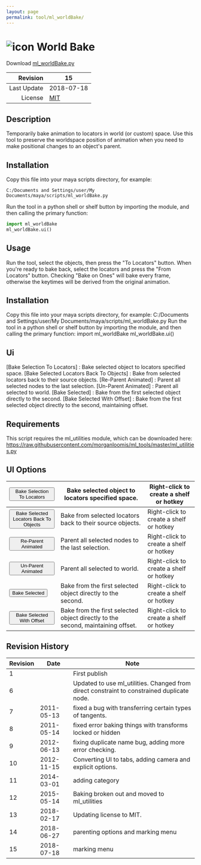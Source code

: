 ```yaml
---
layout: page
permalink: tool/ml_worldBake/
---
```


# ![icon](https://raw.githubusercontent.com/morganloomis/ml_tools/master/icons//ml_worldBake.png) World Bake
Download [ml_worldBake.py](https://raw.githubusercontent.com/morganloomis/ml_tools/master/ml_worldBake.py)

| Revision | 15 |
|---:|---|
| Last Update | 2018-07-18 |
| License | [MIT](https://opensource.org/licenses/MIT) |

## Description

 Temporarily bake animation to locators in world (or custom) space. Use this tool to preserve the worldspace position of animation when you need to make positional changes to an object's parent. 

## Installation

Copy this file into your maya scripts directory, for example:

`C:/Documents and Settings/user/My Documents/maya/scripts/ml_worldBake.py`

Run the tool in a python shell or shelf button by importing the module, 
and then calling the primary function:

```python
import ml_worldBake
ml_worldBake.ui()
```

## Usage

 Run the tool, select the objects, then press the "To Locators" button. When you're ready to bake back, select the locators and press the "From Locators" button. Checking "Bake on Ones" will bake every frame, otherwise the keytimes will be derived from the original animation. 

## Installation

 Copy this file into your maya scripts directory, for example: C:/Documents and Settings/user/My Documents/maya/scripts/ml_worldBake.py Run the tool in a python shell or shelf button by importing the module, and then calling the primary function: import ml_worldBake ml_worldBake.ui() 

## Ui

 [Bake Selection To Locators] : Bake selected object to locators specified space. [Bake Selected Locators Back To Objects] : Bake from selected locators back to their source objects. [Re-Parent Animated] : Parent all selected nodes to the last selection. [Un-Parent Animated] : Parent all selected to world. [Bake Selected] : Bake from the first selected object directly to the second. [Bake Selected With Offset] : Bake from the first selected object directly to the second, maintaining offset. 

## Requirements

 This script requires the ml_utilities module, which can be downloaded here: https://raw.githubusercontent.com/morganloomis/ml_tools/master/ml_utilities.py 

## UI Options


|<button type="button">Bake Selection To Locators</button>|Bake selected object to locators specified space.|Right-click to create a shelf or hotkey|
|---|---|---|
|<button type="button">Bake Selected Locators Back To Objects</button>|Bake from selected locators back to their source objects.|Right-click to create a shelf or hotkey|
|<button type="button">Re-Parent Animated</button>|Parent all selected nodes to the last selection.|Right-click to create a shelf or hotkey|
|<button type="button">Un-Parent Animated</button>|Parent all selected to world.|Right-click to create a shelf or hotkey|
|<button type="button">Bake Selected</button>|Bake from the first selected object directly to the second.|Right-click to create a shelf or hotkey|
|<button type="button">Bake Selected With Offset</button>|Bake from the first selected object directly to the second, maintaining offset.|Right-click to create a shelf or hotkey|

## Revision History

| Revision | Date | Note|
|---|---|---|
|1||First publish|
|6||Updated to use ml_utilities. Changed from direct constraint to constrained duplicate node.|
|7|2011-05-13|fixed a bug with transferring certain types of tangents.|
|8|2011-05-14|fixed error baking things with transforms locked or hidden|
|9|2012-06-13|fixing duplicate name bug, adding more error checking.|
|10|2012-11-15|Converting UI to tabs, adding camera and explicit options.|
|11|2014-03-01|adding category|
|12|2015-05-14|Baking broken out and moved to ml_utilities|
|13|2018-02-17|Updating license to MIT.|
|14|2018-06-27|parenting options and marking menu|
|15|2018-07-18|marking menu|
